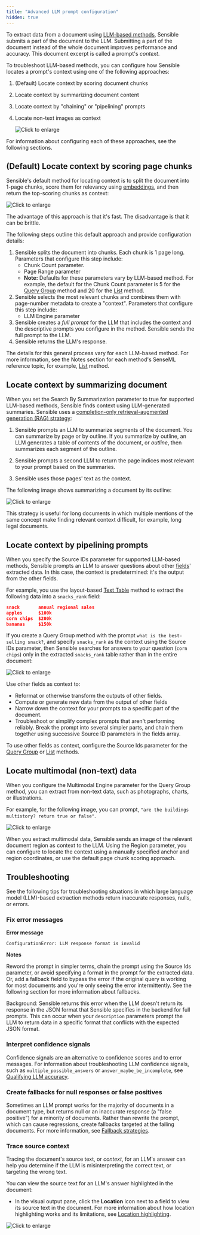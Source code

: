 ```yaml
---
title: "Advanced LLM prompt configuration"
hidden: true
---
```


To extract data from a document using [LLM-based methods](doc:llm-based-methods), Sensible submits a part of the document to the LLM.  Submitting a part of the document instead of the whole document improves performance and accuracy. This document excerpt is called a prompt's *context*.

To troubleshoot LLM-based methods, you can configure how Sensible locates a prompt's context using one of the following approaches:

1. (Default) Locate context by scoring document chunks

2. Locate context by summarizing document content

3. Locate context by "chaining" or "pipelining" prompts

4. Locate non-text images as context

   ![Click to enlarge](https://raw.githubusercontent.com/sensible-hq/sensible-docs/main/readme-sync/assets/v0/images/final/mermaid_llm_context.png)

For information about configuring each of these approaches, see the following sections.

## (Default) Locate context by scoring page chunks

Sensible's default method for locating context is to split the document into 1-page chunks, score them for relevancy using [embeddings](https://www.sensible.so/blog/embeddings-vs-completions-only-rag), and then return the top-scoring chunks as context:

![Click to enlarge](https://raw.githubusercontent.com/sensible-hq/sensible-docs/main/readme-sync/assets/v0/images/final/chunk_score.png)

The advantage of this approach is that it's fast. The disadvantage is that it can be brittle.

The following steps outline this default approach and provide configuration details:

1. Sensible splits the document into chunks. Each chunk is 1 page long. Parameters that configure this step include:
   - Chunk Count parameter.
   - Page Range parameter
   - **Note:** Defaults for these parameters vary by LLM-based method. For example, the default for the Chunk Count parameter is 5 for the [Query Group](doc:query-group#parameters) method and 20 for the [List](doc:list#parameters) method.
2. Sensible selects the most relevant chunks and combines them with page-number metadata to create a "context".  Parameters that configure this step include:
   - LLM Engine parameter 
3. Sensible creates a *full prompt* for the LLM that includes the context and the descriptive prompts you configure in the method. Sensible sends the full prompt to the LLM.
4. Sensible returns the LLM's response.

The details for this general process vary for each LLM-based method. For more information, see the Notes section for each method's SenseML reference topic, for example, [List](doc:list#notes) method.

## Locate context by summarizing document

When you set the Search By Summarization parameter to true for supported LLM-based methods, Sensible finds context using LLM-generated summaries. Sensible uses a [completion-only retrieval-augmented generation (RAG) strategy](https://www.sensible.so/blog/embeddings-vs-completions-only-rag):

1. Sensible prompts an LLM to summarize segments of the document. You can summarize by page or by outline. If you summarize by outline, an LLM generates a table of contents of the document, or *outline*, then summarizes each segment of the outline.

2. Sensible prompts a second LLM to return the page indices most relevant to your prompt based on the summaries.

3. Sensible uses those pages' text as the context. 

The following image shows summarizing a document by its outline:

![Click to enlarge](https://raw.githubusercontent.com/sensible-hq/sensible-docs/main/readme-sync/assets/v0/images/final/summary_scoring_powerpoint.png)

This strategy is useful for long documents in which multiple mentions of the same concept make finding relevant context difficult, for example, long legal documents.

## Locate context by pipelining prompts

When you specify the Source IDs parameter for supported LLM-based methods, Sensible prompts an LLM to answer questions about other [fields](doc:field-query-object)' extracted data.  In this case, the context is predetermined: it's the output from the other fields. 

For example, you use the layout-based [Text Table](doc:text-table) method to extract the following data into a `snacks_rank`  field: 

```json
snack       annual regional sales
apples      $100k
corn chips  $200k
bananas     $150k
```

If you create a Query Group method with the prompt `what is the best-selling snack?`, and specify `snacks_rank` as the context using the Source IDs parameter, then Sensible searches for answers to your question (`corn chips`) only in the extracted `snacks_rank` table rather than in the entire document:

![Click to enlarge](https://raw.githubusercontent.com/sensible-hq/sensible-docs/main/readme-sync/assets/v0/images/final/mermaid_chain_prompt.png)



 Use other fields as context to: 

- Reformat or otherwise transform the outputs of other fields.
- Compute or generate new data from the output of other fields
- Narrow down the context for your prompts to a specific part of the document.
- Troubleshoot or simplify complex prompts that aren't performing reliably. Break the prompt into several simpler parts, and chain them together using successive Source ID parameters in the fields array.

To use other fields as context, configure the Source Ids parameter for the [Query Group](doc:query-group) or [List](doc:list#parameters) methods.

## Locate multimodal (non-text) data

When you configure the Multimodal Engine parameter for the Query Group method, you can extract from non-text data, such as photographs, charts, or illustrations. 

For example, for the following image, you can prompt,  `"are the buildings multistory? return true or false"`.



![Click to enlarge](https://raw.githubusercontent.com/sensible-hq/sensible-docs/main/readme-sync/assets/v0/images/final/multimodal_photo.png)

When you extract multimodal data, Sensible sends an image of the relevant document region as  context to the LLM. Using the Region parameter, you can configure to locate the context using a manually specified anchor  and region coordinates, or use the default page chunk scoring approach.  



## Troubleshooting

See the following tips for troubleshooting situations in which large language model (LLM)-based extraction methods return inaccurate responses, nulls, or errors.

### Fix error messages

**Error message**

```
ConfigurationError: LLM response format is invalid
```

**Notes**

Reword the prompt in simpler terms, chain the prompt using the Source Ids parameter, or avoid specifying a format in the prompt for the extracted data. Or, add a fallback field to bypass the error if the original query is working for most documents and you're only seeing the error intermittently. See the following section for more information about fallbacks.

Background: Sensible returns this error when the LLM doesn't return its response in the JSON format that Sensible specifies in the backend for full prompts. This can occur when your `description` parameters prompt the LLM to return data in a specific format that conflicts with the expected JSON format.

### Interpret confidence signals

Confidence signals are an alternative to confidence scores and to error messages. For information about troubleshooting LLM confidence signals, such as `multiple_possible_answers` or `answer_maybe_be_incomplete`, see [Qualifying LLM accuracy](doc:confidence).

### Create fallbacks for null responses or false positives

Sometimes an LLM prompt works for the majority of documents in a document type, but returns null or an inaccurate response (a "false positive") for a minority of documents. Rather than rewrite the prompt, which can cause regressions, create fallbacks targeted at the failing documents. For more information, see [Fallback strategies](doc:fallbacks).

### Trace source context

Tracing the document's source text, or *context*, for an LLM's answer can help you determine if the LLM is misinterpreting the correct text, or targeting the wrong text.

You can view the source text for an LLM's answer highlighted in the document:

- In the visual output pane, click the **Location** icon next to a field to view its source text in the document.  For more information about how location highlighting works and its limitations, see [Location highlighting](doc:color#location-highlighting).

![Click to enlarge](https://raw.githubusercontent.com/sensible-hq/sensible-docs/main/readme-sync/assets/v0/images/final/ui_location.png)

 





